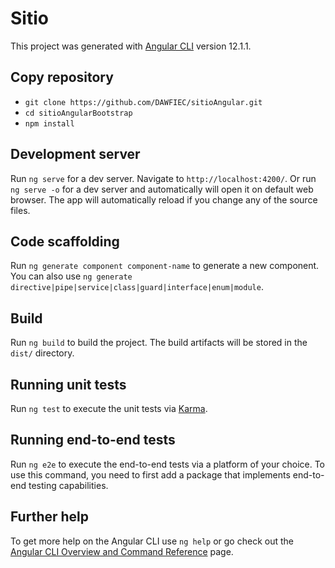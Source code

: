 # Sitio

This project was generated with [Angular CLI](https://github.com/angular/angular-cli) version 12.1.1.

## Copy repository

* `git clone https://github.com/DAWFIEC/sitioAngular.git`
* `cd sitioAngularBootstrap`
* `npm install`


## Development server

Run `ng serve` for a dev server. Navigate to `http://localhost:4200/`. Or run `ng serve -o` for a dev server and automatically will open it on default web browser. The app will automatically reload if you change any of the source files.

## Code scaffolding

Run `ng generate component component-name` to generate a new component. You can also use `ng generate directive|pipe|service|class|guard|interface|enum|module`.

## Build

Run `ng build` to build the project. The build artifacts will be stored in the `dist/` directory.

## Running unit tests

Run `ng test` to execute the unit tests via [Karma](https://karma-runner.github.io).

## Running end-to-end tests

Run `ng e2e` to execute the end-to-end tests via a platform of your choice. To use this command, you need to first add a package that implements end-to-end testing capabilities.

## Further help

To get more help on the Angular CLI use `ng help` or go check out the [Angular CLI Overview and Command Reference](https://angular.io/cli) page.
